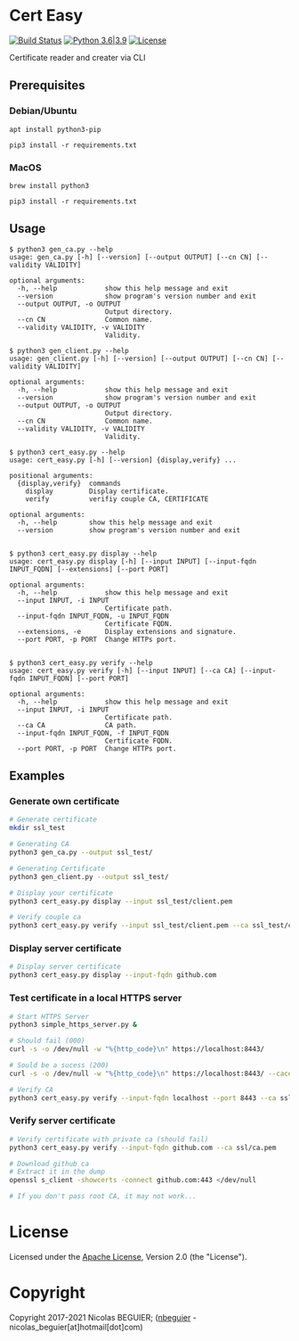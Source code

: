 # Cert Easy

[![Build Status](https://travis-ci.com/nbeguier/certificate_easy.svg?branch=master)](https://travis-ci.com/nbeguier/certificate_easy) [![Python 3.6|3.9](https://img.shields.io/badge/python-3.6|3.9-green.svg)](https://www.python.org/) [![License](https://img.shields.io/github/license/nbeguier/certificate_easy?color=blue)](https://github.com/nbeguier/certificate_easy/blob/master/LICENSE)

Certificate reader and creater via CLI

## Prerequisites

### Debian/Ubuntu

```
apt install python3-pip

pip3 install -r requirements.txt
```

### MacOS

```
brew install python3

pip3 install -r requirements.txt
```

## Usage
```
$ python3 gen_ca.py --help
usage: gen_ca.py [-h] [--version] [--output OUTPUT] [--cn CN] [--validity VALIDITY]

optional arguments:
  -h, --help            show this help message and exit
  --version             show program's version number and exit
  --output OUTPUT, -o OUTPUT
                        Output directory.
  --cn CN               Common name.
  --validity VALIDITY, -v VALIDITY
                        Validity.
```

```
$ python3 gen_client.py --help
usage: gen_client.py [-h] [--version] [--output OUTPUT] [--cn CN] [--validity VALIDITY]

optional arguments:
  -h, --help            show this help message and exit
  --version             show program's version number and exit
  --output OUTPUT, -o OUTPUT
                        Output directory.
  --cn CN               Common name.
  --validity VALIDITY, -v VALIDITY
                        Validity.
```


```
$ python3 cert_easy.py --help
usage: cert_easy.py [-h] [--version] {display,verify} ...

positional arguments:
  {display,verify}  commands
    display         Display certificate.
    verify          verifiy couple CA, CERTIFICATE

optional arguments:
  -h, --help        show this help message and exit
  --version         show program's version number and exit


$ python3 cert_easy.py display --help
usage: cert_easy.py display [-h] [--input INPUT] [--input-fqdn INPUT_FQDN] [--extensions] [--port PORT]

optional arguments:
  -h, --help            show this help message and exit
  --input INPUT, -i INPUT
                        Certificate path.
  --input-fqdn INPUT_FQDN, -u INPUT_FQDN
                        Certificate FQDN.
  --extensions, -e      Display extensions and signature.
  --port PORT, -p PORT  Change HTTPs port.


$ python3 cert_easy.py verify --help
usage: cert_easy.py verify [-h] [--input INPUT] [--ca CA] [--input-fqdn INPUT_FQDN] [--port PORT]

optional arguments:
  -h, --help            show this help message and exit
  --input INPUT, -i INPUT
                        Certificate path.
  --ca CA               CA path.
  --input-fqdn INPUT_FQDN, -f INPUT_FQDN
                        Certificate FQDN.
  --port PORT, -p PORT  Change HTTPs port.
```

## Examples

### Generate own certificate

```bash
# Generate certificate
mkdir ssl_test

# Generating CA
python3 gen_ca.py --output ssl_test/

# Generating Certificate
python3 gen_client.py --output ssl_test/

# Display your certificate
python3 cert_easy.py display --input ssl_test/client.pem

# Verify couple ca
python3 cert_easy.py verify --input ssl_test/client.pem --ca ssl_test/ca.pem
```

### Display server certificate

```bash
# Display server certificate
python3 cert_easy.py display --input-fqdn github.com
```


### Test certificate in a local HTTPS server

```bash
# Start HTTPS Server
python3 simple_https_server.py & 

# Should fail (000)
curl -s -o /dev/null -w "%{http_code}\n" https://localhost:8443/

# Sould be a sucess (200)
curl -s -o /dev/null -w "%{http_code}\n" https://localhost:8443/ --cacert ssl_test/ca.pem

# Verify CA
python3 cert_easy.py verify --input-fqdn localhost --port 8443 --ca ssl_test/ca.pem
```


### Verify server certificate

```bash
# Verify certificate with private ca (should fail)
python3 cert_easy.py verify --input-fqdn github.com --ca ssl/ca.pem

# Download github ca
# Extract it in the dump
openssl s_client -showcerts -connect github.com:443 </dev/null

# If you don't pass root CA, it may not work...
```

# License
Licensed under the [Apache License](https://github.com/nbeguier/certificate_easy/blob/master/LICENSE), Version 2.0 (the "License").

# Copyright
Copyright 2017-2021 Nicolas BEGUIER; ([nbeguier](https://beguier.eu/nicolas/) - nicolas_beguier[at]hotmail[dot]com)
